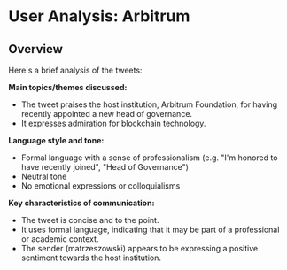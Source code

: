 # User Analysis: Arbitrum

## Overview

Here's a brief analysis of the tweets:

**Main topics/themes discussed:** 

* The tweet praises the host institution, Arbitrum Foundation, for having recently appointed a new head of governance.
* It expresses admiration for blockchain technology.

**Language style and tone:**

* Formal language with a sense of professionalism (e.g. "I'm honored to have recently joined", "Head of Governance")
* Neutral tone
* No emotional expressions or colloquialisms

**Key characteristics of communication:**

* The tweet is concise and to the point.
* It uses formal language, indicating that it may be part of a professional or academic context.
* The sender (matrzeszowski) appears to be expressing a positive sentiment towards the host institution.